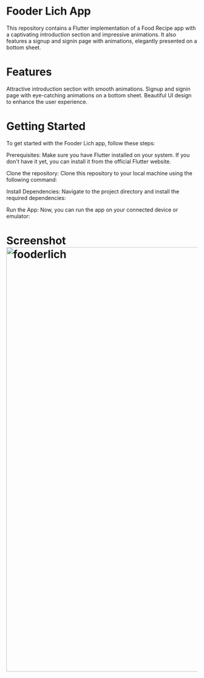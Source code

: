 # Fooder Lich App
This repository contains a Flutter implementation of a Food Recipe app with a captivating introduction section and impressive animations. It also features a signup and signin page with animations, elegantly presented on a bottom sheet.

# Features
Attractive introduction section with smooth animations.
Signup and signin page with eye-catching animations on a bottom sheet.
Beautiful UI design to enhance the user experience.

# Getting Started
To get started with the Fooder Lich app, follow these steps:

Prerequisites: Make sure you have Flutter installed on your system. If you don't have it yet, you can install it from the official Flutter website.

Clone the repository: Clone this repository to your local machine using the following command:

Install Dependencies: Navigate to the project directory and install the required dependencies:

Run the App: Now, you can run the app on your connected device or emulator:

# Screenshot<img width="1117" alt="fooderlich" src="https://github.com/user-attachments/assets/03073be6-7154-4b7f-8d23-eed7fea2e4a2">

